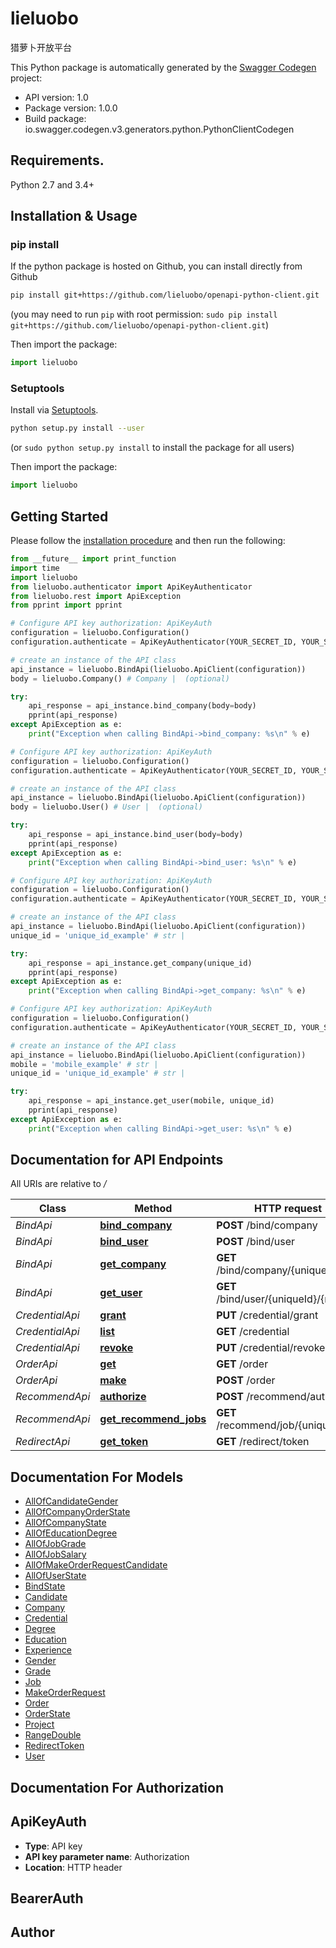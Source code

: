 # lieluobo
猎萝卜开放平台

This Python package is automatically generated by the [Swagger Codegen](https://github.com/swagger-api/swagger-codegen) project:

- API version: 1.0
- Package version: 1.0.0
- Build package: io.swagger.codegen.v3.generators.python.PythonClientCodegen

## Requirements.

Python 2.7 and 3.4+

## Installation & Usage
### pip install

If the python package is hosted on Github, you can install directly from Github

```sh
pip install git+https://github.com/lieluobo/openapi-python-client.git
```
(you may need to run `pip` with root permission: `sudo pip install git+https://github.com/lieluobo/openapi-python-client.git`)

Then import the package:
```python
import lieluobo 
```

### Setuptools

Install via [Setuptools](http://pypi.python.org/pypi/setuptools).

```sh
python setup.py install --user
```
(or `sudo python setup.py install` to install the package for all users)

Then import the package:
```python
import lieluobo
```

## Getting Started

Please follow the [installation procedure](#installation--usage) and then run the following:

```python
from __future__ import print_function
import time
import lieluobo
from lieluobo.authenticator import ApiKeyAuthenticator
from lieluobo.rest import ApiException
from pprint import pprint

# Configure API key authorization: ApiKeyAuth
configuration = lieluobo.Configuration()
configuration.authenticate = ApiKeyAuthenticator(YOUR_SECRET_ID, YOUR_SECRET_KEY)

# create an instance of the API class
api_instance = lieluobo.BindApi(lieluobo.ApiClient(configuration))
body = lieluobo.Company() # Company |  (optional)

try:
    api_response = api_instance.bind_company(body=body)
    pprint(api_response)
except ApiException as e:
    print("Exception when calling BindApi->bind_company: %s\n" % e)

# Configure API key authorization: ApiKeyAuth
configuration = lieluobo.Configuration()
configuration.authenticate = ApiKeyAuthenticator(YOUR_SECRET_ID, YOUR_SECRET_KEY)

# create an instance of the API class
api_instance = lieluobo.BindApi(lieluobo.ApiClient(configuration))
body = lieluobo.User() # User |  (optional)

try:
    api_response = api_instance.bind_user(body=body)
    pprint(api_response)
except ApiException as e:
    print("Exception when calling BindApi->bind_user: %s\n" % e)

# Configure API key authorization: ApiKeyAuth
configuration = lieluobo.Configuration()
configuration.authenticate = ApiKeyAuthenticator(YOUR_SECRET_ID, YOUR_SECRET_KEY)

# create an instance of the API class
api_instance = lieluobo.BindApi(lieluobo.ApiClient(configuration))
unique_id = 'unique_id_example' # str | 

try:
    api_response = api_instance.get_company(unique_id)
    pprint(api_response)
except ApiException as e:
    print("Exception when calling BindApi->get_company: %s\n" % e)

# Configure API key authorization: ApiKeyAuth
configuration = lieluobo.Configuration()
configuration.authenticate = ApiKeyAuthenticator(YOUR_SECRET_ID, YOUR_SECRET_KEY)

# create an instance of the API class
api_instance = lieluobo.BindApi(lieluobo.ApiClient(configuration))
mobile = 'mobile_example' # str | 
unique_id = 'unique_id_example' # str | 

try:
    api_response = api_instance.get_user(mobile, unique_id)
    pprint(api_response)
except ApiException as e:
    print("Exception when calling BindApi->get_user: %s\n" % e)
```

## Documentation for API Endpoints

All URIs are relative to */*

Class | Method | HTTP request | Description
------------ | ------------- | ------------- | -------------
*BindApi* | [**bind_company**](docs/BindApi.md#bind_company) | **POST** /bind/company | 
*BindApi* | [**bind_user**](docs/BindApi.md#bind_user) | **POST** /bind/user | 
*BindApi* | [**get_company**](docs/BindApi.md#get_company) | **GET** /bind/company/{uniqueId} | 
*BindApi* | [**get_user**](docs/BindApi.md#get_user) | **GET** /bind/user/{uniqueId}/{mobile} | 
*CredentialApi* | [**grant**](docs/CredentialApi.md#grant) | **PUT** /credential/grant | 
*CredentialApi* | [**list**](docs/CredentialApi.md#list) | **GET** /credential | 
*CredentialApi* | [**revoke**](docs/CredentialApi.md#revoke) | **PUT** /credential/revoke | 
*OrderApi* | [**get**](docs/OrderApi.md#get) | **GET** /order | 
*OrderApi* | [**make**](docs/OrderApi.md#make) | **POST** /order | 
*RecommendApi* | [**authorize**](docs/RecommendApi.md#authorize) | **POST** /recommend/authorize | 
*RecommendApi* | [**get_recommend_jobs**](docs/RecommendApi.md#get_recommend_jobs) | **GET** /recommend/job/{uniqueId} | 
*RedirectApi* | [**get_token**](docs/RedirectApi.md#get_token) | **GET** /redirect/token | 

## Documentation For Models

 - [AllOfCandidateGender](docs/AllOfCandidateGender.md)
 - [AllOfCompanyOrderState](docs/AllOfCompanyOrderState.md)
 - [AllOfCompanyState](docs/AllOfCompanyState.md)
 - [AllOfEducationDegree](docs/AllOfEducationDegree.md)
 - [AllOfJobGrade](docs/AllOfJobGrade.md)
 - [AllOfJobSalary](docs/AllOfJobSalary.md)
 - [AllOfMakeOrderRequestCandidate](docs/AllOfMakeOrderRequestCandidate.md)
 - [AllOfUserState](docs/AllOfUserState.md)
 - [BindState](docs/BindState.md)
 - [Candidate](docs/Candidate.md)
 - [Company](docs/Company.md)
 - [Credential](docs/Credential.md)
 - [Degree](docs/Degree.md)
 - [Education](docs/Education.md)
 - [Experience](docs/Experience.md)
 - [Gender](docs/Gender.md)
 - [Grade](docs/Grade.md)
 - [Job](docs/Job.md)
 - [MakeOrderRequest](docs/MakeOrderRequest.md)
 - [Order](docs/Order.md)
 - [OrderState](docs/OrderState.md)
 - [Project](docs/Project.md)
 - [RangeDouble](docs/RangeDouble.md)
 - [RedirectToken](docs/RedirectToken.md)
 - [User](docs/User.md)

## Documentation For Authorization


## ApiKeyAuth

- **Type**: API key
- **API key parameter name**: Authorization
- **Location**: HTTP header

## BearerAuth



## Author


